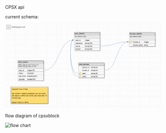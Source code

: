 CPSX api

current schema:

![schema image](images/schema.png)


flow diagram of cpsxblock

![flow chart](images/cpsxflow.pmg)